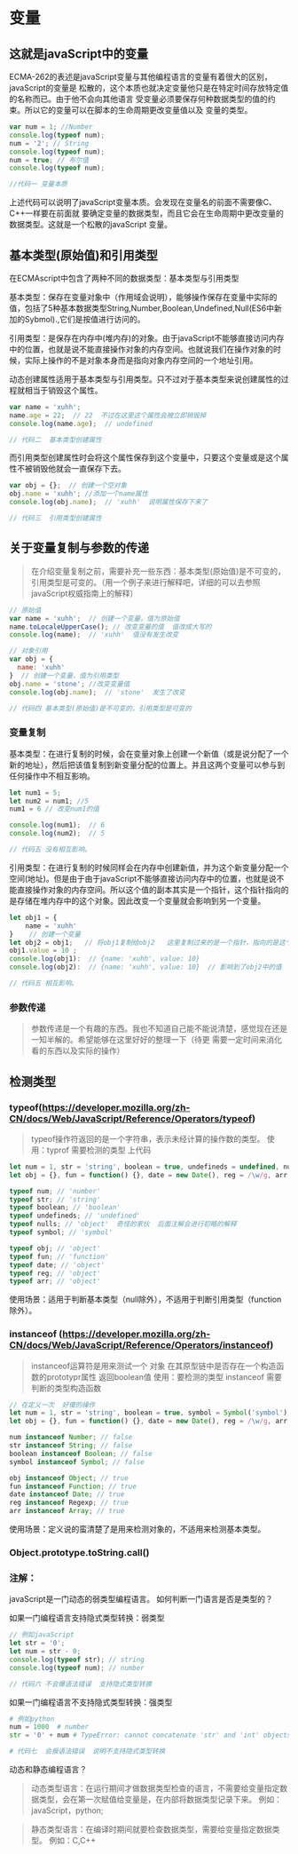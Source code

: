 # 变量
## 这就是javaScript中的变量
ECMA-262的表述是javaScript变量与其他编程语言的变量有着很大的区别，javaScript的变量是
松散的，这个本质也就决定变量他只是在特定时间存放特定值的名称而已。由于他不会向其他语言
受变量必须要保存何种数据类型的值的约束。所以它的变量可以在脚本的生命周期更改变量值以及
变量的类型。
```js
var num = 1; //Number
console.log(typeof num);
num = '2'; // String
console.log(typeof num);
num = true; // 布尔值
console.log(typeof num); 

//代码一 变量本质
```
上述代码可以说明了javaScript变量本质。会发现在变量名的前面不需要像C、C++一样要在前面就
要确定变量的数据类型，而且它会在生命周期中更改变量的数据类型。这就是一个松散的javaScript
变量。

## 基本类型(原始值)和引用类型
在ECMAscript中包含了两种不同的数据类型：基本类型与引用类型

基本类型：保存在变量对象中（作用域会说明），能够操作保存在变量中实际的值，包括了5种基本数据类型String,Number,Boolean,Undefined,Null(ES6中新加的Sybmol).,它们是按值进行访问的。

引用类型：是保存在内存中(堆内存)的对象。由于javaScript不能够直接访问内存中的位置，也就是说不能直接操作对象的内存空间。也就说我们在操作对象的时候，实际上操作的不是对象本身而是指向对象内存空间的一个地址引用。

动态创建属性适用于基本类型与引用类型。只不过对于基本类型来说创建属性的过程就相当于销毁这个属性。
```js
var name = 'xuhh';
name.age = 22;  // 22  不过在这里这个属性会被立即销毁掉
console.log(name.age);  // undefined

// 代码二  基本类型创建属性
```

而引用类型创建属性时会将这个属性保存到这个变量中，只要这个变量或是这个属性不被销毁他就会一直保存下去。
```js
var obj = {};  // 创建一个空对象
obj.name = 'xuhh'; //添加一个name属性
console.log(obj.name);  // 'xuhh'  说明属性保存下来了

// 代码三  引用类型创建属性
```
## 关于变量复制与参数的传递
 >在介绍变量复制之前，需要补充一些东西：基本类型(原始值)是不可变的，引用类型是可变的。（用一个例子来进行解释吧，详细的可以去参照javaScript权威指南上的解释）
 ```js
 // 原始值
 var name = 'xuhh';  // 创建一个变量，值为原始值
 name.toLocaleUpperCase(); // 改变变量的值  值改成大写的
 console.log(name);  // 'xuhh'  值没有发生改变

 // 对象引用
 var obj = {
   name: 'xuhh'
 }  // 创建一个变量，值为引用类型
 obj.name = 'stone'; //改变变量值
 console.log(obj.name);  // 'stone'  发生了改变

 // 代码四 基本类型(原始值)是不可变的，引用类型是可变的
 ```
### 变量复制
基本类型：在进行复制的时候，会在变量对象上创建一个新值（或是说分配了一个新的地址），然后把该值复制到新变量分配的位置上。并且这两个变量可以参与到任何操作中不相互影响。
```js
let num1 = 5;
let num2 = num1; //5
num1 = 6 // 改变num1的值

console.log(num1);  // 6
console.log(num2);  // 5

// 代码五 没有相互影响。
```
引用类型：在进行复制的时候同样会在内存中创建新值，并为这个新变量分配一个空间(地址)。但是由于由于javaScript不能够直接访问内存中的位置，也就是说不能直接操作对象的内存空间。所以这个值的副本其实是一个指针，这个指针指向的是存储在堆内存中的这个对象。因此改变一个变量就会影响到另一个变量。
```js
let obj1 = {
	name = 'xuhh'
}    // 创建一个变量
let obj2 = obj1;   // 将obj1复制给obj2   这里复制过来的是一个指针，指向的是这个对象。
obj1.value = 10 ;
console.log(obj1):  // {name: 'xuhh', value: 10}
console.log(obj2):  // {name: 'xuhh', value: 10}  // 影响到了obj2中的值

// 代码五 相互影响。
```

### 参数传递
> 参数传递是一个有趣的东西。我也不知道自己能不能说清楚，感觉现在还是一知半解的。希望能够在这里好好的整理一下（待更 需要一定时间来消化看的东西以及实际的操作）

## 检测类型
### typeof(https://developer.mozilla.org/zh-CN/docs/Web/JavaScript/Reference/Operators/typeof)
>typeof操作符返回的是一个字符串，表示未经计算的操作数的类型。
使用：typrof 需要检测的类型
上代码
```js
let num = 1, str = 'string', boolean = true, undefineds = undefined, nulls = null, symbol = Symbol('symbol'); // 定义了六个基本类型变量 symbol(ES6新增)
let obj = {}, fun = function() {}, date = new Date(), reg = /\w/g, arr = [];  // 定义了常见的引用类型变量

typeof num; // 'number'
typeof str; // 'string'
typeof boolean; // 'boolean'
typeof undefineds; // 'undefined'
typeof nulls; // 'object'  奇怪的家伙  后面注解会进行初略的解释
typeof symbol; // 'symbol'

typeof obj; // 'object'
typeof fun; // 'function'
typeof date; // 'object'
typeof reg; // 'object'
typeof arr; // 'object'
```

使用场景：适用于判断基本类型（null除外），不适用于判断引用类型（function除外）。
### instanceof (https://developer.mozilla.org/zh-CN/docs/Web/JavaScript/Reference/Operators/instanceof)
>instanceof运算符是用来测试一个 对象 在其原型链中是否存在一个构造函数的prototypr属性  返回boolean值
使用：要检测的类型 instanceof 需要判断的类型构造函数
```js
// 在定义一次  好傻的操作
let num = 1, str = 'string', boolean = true, symbol = Symbol('symbol'); // 定义了六个基本类型变量 symbol(ES6新增)
let obj = {}, fun = function() {}, date = new Date(), reg = /\w/g, arr = [];  // 定义了常见的引用类型变量

num instanceof Number; // false
str instanceof String; // false
boolean instanceof Boolean; // false
symbol instanceof Symbol; // false

obj instanceof Object; // true
fun instanceof Function; // true
date instanceof Date; // true
reg instanceof Regexp; // true
arr instanceof Array; // true

```


使用场景：定义说的蛮清楚了是用来检测对象的，不适用来检测基本类型。
### Object.prototype.toString.call()
> 

### 注解：
javaScript是一门动态的弱类型编程语言。
如何判断一门语言是否是类型的？

如果一门编程语言支持隐式类型转换：弱类型
```js
// 例如javaScript
let str = '0';
let num = str - 0;
console.log(typeof str); // string
console.log(typeof num); // number

// 代码六 不会爆语法错误  支持隐式类型转换
```

如果一门编程语言不支持隐式类型转换：强类型
```python
# 例如python
num = 1000  # number
str = '0' + num # TypeError: cannot concatenate 'str' and 'int' objects  语法错误

# 代码七  会报语法错误  说明不支持隐式类型转换
```

动态和静态编程语言？
 >动态类型语言：在运行期间才做数据类型检查的语言，不需要给变量指定数据类型，会在第一次赋值给变量是，在内部将数据类型记录下来。    例如：javaScript，python;

 >静态类型语言：在编译时期间就要检查数据类型，需要给变量指定数据类型。  例如：C,C++

